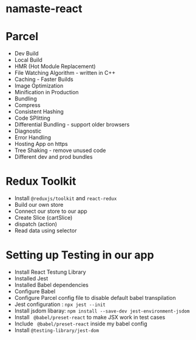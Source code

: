 # namaste-react

# Parcel

- Dev Build
- Local Build
- HMR (Hot Module Replacement)
- File Watching Algorithm - written in C++
- Caching - Faster Builds
- Image Optimization
- Minification in Production
- Bundling
- Compress
- Consistent Hashing
- Code SPlitting
- Differential Bundling - support older browsers
- Diagnostic
- Error Handling
- Hosting App on https
- Tree Shaking - remove unused code
- Different dev and prod bundles


# Redux Toolkit
 - Install `@reduxjs/toolkit` and `react-redux`
 - Build our own store
 - Connect our store to our app
 - Create Slice (cartSlice)
 - dispatch (action)
 - Read data using selector


 # Setting up Testing in our app
 - Install React Testung Library
 - Installed Jest
 - Installed Babel dependencies
 - Configure Babel
 - Configure Parcel config file to disable default babel transpilation 
 - Jest configuration : `npx jest --init`
 - Install jsdom libaray: `npm install --save-dev jest-environment-jsdom`
 - Install ` @babel/preset-react` to make JSX work in test cases
 - Include ` @babel/preset-react` inside my babel config
 - Install `@testing-library/jest-dom`
 